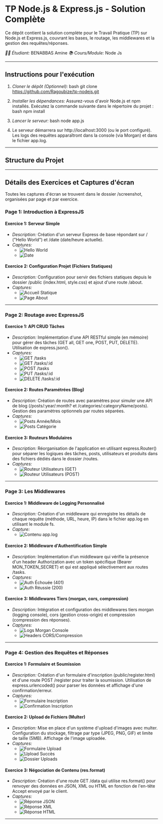 # TP Node.js & Express.js - Solution Complète

Ce dépôt contient la solution complète pour le Travail Pratique (TP) sur Node.js et Express.js, couvrant les bases, le routage, les middlewares et la gestion des requêtes/réponses.

*🧑‍💻 Étudiant:* BENABBAS Amine
*📚 Cours/Module:* Node Js

---

## Instructions pour l'exécution

1.  *Cloner le dépôt (Optionnel):*
    bash
    git clone https://github.com/Ragoubize/tp-nodejs.git
    
2.  *Installer les dépendances:* Assurez-vous d'avoir Node.js et npm installés. Exécutez la commande suivante dans le répertoire du projet :
    bash
    npm install
    
3.  *Lancer le serveur:*
    bash
    node app.js
    
4.  Le serveur démarrera sur http://localhost:3000 (ou le port configuré). Les logs des requêtes apparaîtront dans la console (via Morgan) et dans le fichier app.log.

---

## Structure du Projet


---

## Détails des Exercices et Captures d'écran

Toutes les captures d'écran se trouvent dans le dossier /screenshot, organisées par page et par exercice.

### Page 1: Introduction à ExpressJS

#### Exercice 1: Serveur Simple

*   *Description:* Création d'un serveur Express de base répondant sur / ("Hello World") et /date (date/heure actuelle).
*   *Captures:*
    *   ![Hello World](screenshot/page-1/EX-1/ex1-hello.png)
    *   ![Date](screenshot/page-1/EX-1/ex1-date.png)

#### Exercice 2: Configuration Projet (Fichiers Statiques)

*   *Description:* Configuration pour servir des fichiers statiques depuis le dossier /public (index.html, style.css) et ajout d'une route /about.
*   *Captures:*
    *   ![Accueil Statique](screenshot/page-1/EX-2/ex2-static.png)
    *   ![Page About](screenshot/page-1/EX-2/ex2-about.png)

---

### Page 2: Routage avec ExpressJS

#### Exercice 1: API CRUD Tâches

*   *Description:* Implémentation d'une API RESTful simple (en mémoire) pour gérer des tâches (GET all, GET one, POST, PUT, DELETE). Utilisation de express.json().
*   *Captures:*
    *   ![GET /tasks](screenshot/page-2/EX-1/routage-ex1-getall.png)
    *   ![GET /tasks/:id](screenshot/page-2/EX-1/routage-ex1-getone.png)
    *   ![POST /tasks](screenshot/page-2/EX-1/routage-ex1-post.png)
    *   ![PUT /tasks/:id](screenshot/page-2/EX-1/routage-ex1-put.png)
    *   ![DELETE /tasks/:id](screenshot/page-2/EX-1/routage-ex1-delete.png)

#### Exercice 2: Routes Paramétrées (Blog)

*   *Description:* Création de routes avec paramètres pour simuler une API de blog (/posts/:year/:month? et /categories/:categoryName/posts). Gestion des paramètres optionnels par routes séparées.
*   *Captures:*
    *   ![Posts Année/Mois](screenshot/page-2/EX-2/routage-ex2-posts-ym.png)
    *   ![Posts Catégorie](screenshot/page-2/EX-2/routage-ex2-categories.png)

#### Exercice 3: Routeurs Modulaires

*   *Description:* Réorganisation de l'application en utilisant express.Router() pour séparer les logiques des tâches, posts, utilisateurs et produits dans des fichiers dédiés dans le dossier /routes.
*   *Captures:*
    *   ![Routeur Utilisateurs (GET)](screenshot/page-2/EX-3/Get-router-users.png)
    *   ![Routeur Utilisateurs (POST)](screenshot/page-2/EX-3/Post-router-users.png)

---

### Page 3: Les Middlewares

#### Exercice 1: Middleware de Logging Personnalisé

*   *Description:* Création d'un middleware qui enregistre les détails de chaque requête (méthode, URL, heure, IP) dans le fichier app.log en utilisant le module fs.
*   *Capture:*
    *   ![Contenu app.log](screenshot/page-3/EX-1/middleware-ex1-logfile.png)

#### Exercice 2: Middleware d'Authentification Simple

*   *Description:* Implémentation d'un middleware qui vérifie la présence d'un header Authorization avec un token spécifique (Bearer MON_TOKEN_SECRET) et qui est appliqué sélectivement aux routes /tasks.
*   *Captures:*
    *   ![Auth Échouée (401)](screenshot/page-3/EX-2/middleware-ex2-auth-fail.png)
    *   ![Auth Réussie (200)](screenshot/page-3/EX-2/middleware-ex2-auth-success.png)

#### Exercice 3: Middlewares Tiers (morgan, cors, compression)

*   *Description:* Intégration et configuration des middlewares tiers morgan (logging console), cors (gestion cross-origin) et compression (compression des réponses).
*   *Captures:*
    *   ![Logs Morgan Console](screenshot/page-3/EX-3/middleware-ex3-morgan.png)
    *   ![Headers CORS/Compression](screenshot/page-3/EX-3/middleware-ex3-headers.png)

---

### Page 4: Gestion des Requêtes et Réponses

#### Exercice 1: Formulaire et Soumission

*   *Description:* Création d'un formulaire d'inscription (public/register.html) et d'une route POST /register pour traiter la soumission. Utilisation de express.urlencoded() pour parser les données et affichage d'une confirmation/erreur.
*   *Captures:*
    *   ![Formulaire Inscription](screenshot/page-4/EX-1/gestion-ex1-form.png)
    *   ![Confirmation Inscription](screenshot/page-4/EX-1/gestion-ex1-confirm.png)

#### Exercice 2: Upload de Fichiers (Multer)

*   *Description:* Mise en place d'un système d'upload d'images avec multer. Configuration du stockage, filtrage par type (JPEG, PNG, GIF) et limite de taille (5MB). Affichage de l'image uploadée.
*   *Captures:*
    *   ![Formulaire Upload](screenshot/page-4/EX-2/gestion-ex2-form-upload.png)
    *   ![Upload Succès](screenshot/page-4/EX-2/gestion-ex2-upload-success.png)
    *   ![Dossier Uploads](screenshot/page-4/EX-2/gestion-ex2-uploads-folder.png)

#### Exercice 3: Négociation de Contenu (res.format)

*   *Description:* Création d'une route GET /data qui utilise res.format() pour renvoyer des données en JSON, XML ou HTML en fonction de l'en-tête Accept envoyé par le client.
*   *Captures:*
    *   ![Réponse JSON](screenshot/page-4/EX-3/json.png)
    *   ![Réponse XML](screenshot/page-4/EX-3/xml.png)
    *   ![Réponse HTML](screenshot/page-4/EX-3/html.png)

---
